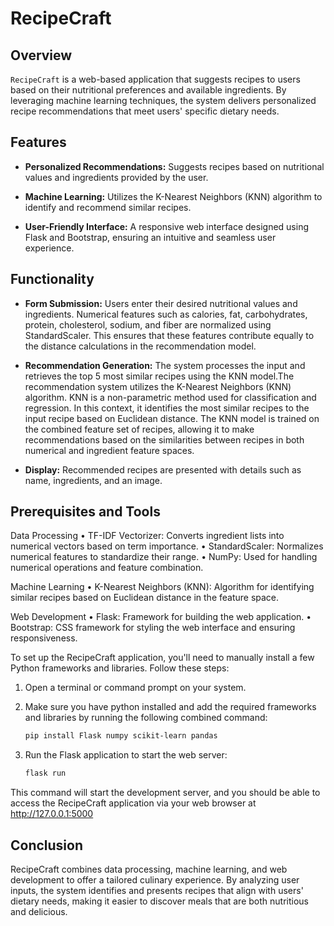 # RecipeCraft

## Overview
`RecipeCraft` is a web-based application that suggests recipes to users based on their nutritional preferences and available ingredients. By leveraging machine learning techniques, the system delivers personalized recipe recommendations that meet users' specific dietary needs.

## Features
- **Personalized Recommendations:** Suggests recipes based on nutritional values and ingredients provided by the user.

- **Machine Learning:** Utilizes the K-Nearest Neighbors (KNN) algorithm to identify and recommend similar recipes.

- **User-Friendly Interface:** A responsive web interface designed using Flask and Bootstrap, ensuring an intuitive and seamless user experience.

## Functionality
- **Form Submission:** Users enter their desired nutritional values and ingredients. Numerical features such as calories, fat, carbohydrates, protein, cholesterol, sodium, and fiber are normalized using StandardScaler. This ensures that these features contribute equally to the distance calculations in the recommendation model.
- **Recommendation Generation:** The system processes the input and retrieves the top 5 most similar recipes using the KNN model.The recommendation system utilizes the K-Nearest Neighbors (KNN) algorithm. KNN is a non-parametric method used for classification and regression. In this context, it identifies the most similar recipes to the input recipe based on Euclidean distance.
The KNN model is trained on the combined feature set of recipes, allowing it to make recommendations based on the similarities between recipes in both numerical and ingredient feature spaces.

- **Display:** Recommended recipes are presented with details such as name, ingredients, and an image. 

## Prerequisites and Tools
Data Processing
•	TF-IDF Vectorizer: Converts ingredient lists into numerical vectors based on term importance.
•	StandardScaler: Normalizes numerical features to standardize their range.
•	NumPy: Used for handling numerical operations and feature combination.

Machine Learning
•	K-Nearest Neighbors (KNN): Algorithm for identifying similar recipes based on Euclidean distance in the feature space.

Web Development
•	Flask: Framework for building the web application.
•	Bootstrap: CSS framework for styling the web interface and ensuring responsiveness.

To set up the RecipeCraft application, you'll need to manually install a few Python frameworks and libraries. Follow these steps:
1. Open a terminal or command prompt on your system.
2. Make sure you have python installed and add the required frameworks and libraries by running the following combined command:

   ```bash
   pip install Flask numpy scikit-learn pandas
3. Run the Flask application to start the web server:
   ```bash
   flask run

This command will start the development server, and you should be able to access the RecipeCraft application via your web browser at http://127.0.0.1:5000

## Conclusion
RecipeCraft combines data processing, machine learning, and web development to offer a tailored culinary experience. By analyzing user inputs, the system identifies and presents recipes that align with users' dietary needs, making it easier to discover meals that are both nutritious and delicious.
